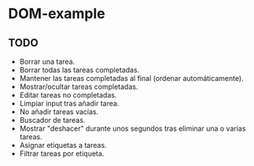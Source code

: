 # DOM-example

## TODO
* Borrar una tarea.
* Borrar todas las tareas completadas.
* Mantener las tareas completadas al final (ordenar automáticamente).
* Mostrar/ocultar tareas completadas.
* Editar tareas no completadas.
* Limpiar input tras añadir tarea.
* No añadir tareas vacías.
* Buscador de tareas.
* Mostrar "deshacer" durante unos segundos tras eliminar una o varias tareas.
* Asignar etiquetas a tareas.
* Filtrar tareas por etiqueta.